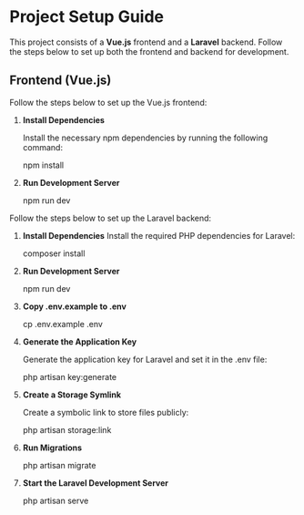 # Project Setup Guide

This project consists of a **Vue.js** frontend and a **Laravel** backend. Follow the steps below to set up both the frontend and backend for development.

## Frontend (Vue.js)

Follow the steps below to set up the Vue.js frontend:

1. **Install Dependencies**  

   Install the necessary npm dependencies by running the following command:

   npm install

2. **Run Development Server**

   npm run dev

Follow the steps below to set up the Laravel backend:

1. **Install Dependencies**
   Install the required PHP dependencies for Laravel:

   composer install
2. **Run Development Server**

   npm run dev

3. **Copy .env.example to .env**

   cp .env.example .env

4. **Generate the Application Key**

   Generate the application key for Laravel and set it in the .env file:

   php artisan key:generate

6. **Create a Storage Symlink**

   Create a symbolic link to store files publicly:

   php artisan storage:link

7. **Run Migrations**

   php artisan migrate

8. **Start the Laravel Development Server**

   php artisan serve
